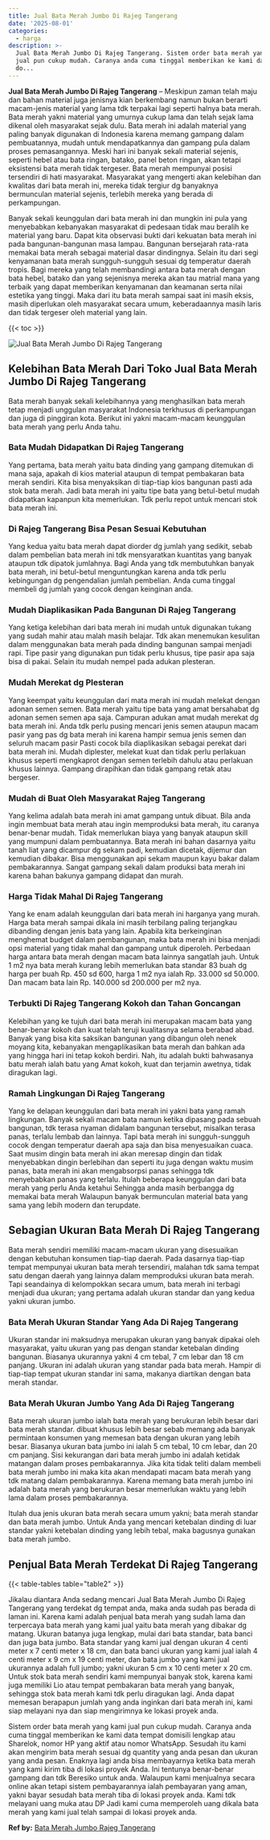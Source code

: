```yaml
---
title: Jual Bata Merah Jumbo Di Rajeg Tangerang
date: '2025-08-01'
categories:
  - harga
description: >-
  Jual Bata Merah Jumbo Di Rajeg Tangerang. Sistem order bata merah yang kami
  jual pun cukup mudah. Caranya anda cuma tinggal memberikan ke kami data tempat
  do...
---
```


**Jual Bata Merah Jumbo Di Rajeg Tangerang** – Meskipun zaman telah maju dan bahan material juga jenisnya kian berkembang namun bukan berarti macam-jenis material yang lama tdk terpakai lagi seperti halnya bata merah. Bata merah yakni material yang umurnya cukup lama dan telah sejak lama dikenal oleh masyarakat sejak dulu. Bata merah ini adalah material yang paling banyak digunakan di Indonesia karena memang gampang dalam pembuatannya, mudah untuk mendapatkannya dan gampang pula dalam proses pemasangannya. Meski hari ini banyak sekali material sejenis, seperti hebel atau bata ringan, batako, panel beton ringan, akan tetapi eksistensi bata merah tidak tergeser. Bata merah mempunyai posisi tersendiri di hati masyarakat. Masyarakat yang mengerti akan kelebihan dan kwalitas dari bata merah ini, mereka tidak tergiur dg banyaknya bermunculan material sejenis, terlebih mereka yang berada di perkampungan.

Banyak sekali keunggulan dari bata merah ini dan mungkin ini pula yang menyebabkan kebanyakan masyarakat di pedesaan tidak mau beralih ke material yang baru. Dapat kita observasi bukti dari kekuatan bata merah ini pada bangunan-bangunan masa lampau. Bangunan bersejarah rata-rata memakai bata merah sebagai material dasar dindingnya. Selain itu dari segi kenyamanan bata merah sungguh-sungguh sesuai dg temperatur daerah tropis. Bagi mereka yang telah membandingi antara bata merah dengan bata hebel, batako dan yang sejenisnya mereka akan tau matrial mana yang terbaik yang dapat memberikan kenyamanan dan keamanan serta nilai estetika yang tinggi. Maka dari itu bata merah sampai saat ini masih eksis, masih diperlukan oleh masyarakat secara umum, keberadaannya masih laris dan tidak tergeser oleh material yang lain.

{{< toc >}}

![Jual Bata Merah Jumbo Di Rajeg Tangerang](/images/jual-bata-merah-32.png)

## Kelebihan Bata Merah Dari Toko Jual Bata Merah Jumbo Di Rajeg Tangerang

Bata merah banyak sekali kelebihannya yang menghasilkan bata merah tetap menjadi unggulan masyarakat Indonesia terkhusus di perkampungan dan juga di pinggiran kota. Berikut ini yakni macam-macam keunggulan bata merah yang perlu Anda tahu.

### Bata Mudah Didapatkan Di Rajeg Tangerang

Yang pertama, bata merah yaitu bata dinding yang gampang ditemukan di mana saja, apakah di kios material ataupun di tempat pembakaran bata merah sendiri. Kita bisa menyaksikan di tiap-tiap kios bangunan pasti ada stok bata merah. Jadi bata merah ini yaitu tipe bata yang betul-betul mudah didapatkan kapanpun kita memerlukan. Tdk perlu repot untuk mencari stok bata merah ini.

### Di Rajeg Tangerang Bisa Pesan Sesuai Kebutuhan

Yang kedua yaitu bata merah dapat diorder dg jumlah yang sedikit, sebab dalam pembelian bata merah ini tdk mensyaratkan kuantitas yang banyak ataupun tdk dipatok jumlahnya. Bagi Anda yang tdk membutuhkan banyak bata merah, ini betul-betul menguntungkan karena anda tdk perlu kebingungan dg pengendalian jumlah pembelian. Anda cuma tinggal membeli dg jumlah yang cocok dengan keinginan anda.

### Mudah Diaplikasikan Pada Bangunan Di Rajeg Tangerang

Yang ketiga kelebihan dari bata merah ini mudah untuk digunakan tukang yang sudah mahir atau malah masih belajar. Tdk akan menemukan kesulitan dalam menggunakan bata merah pada dinding bangunan sampai menjadi rapi. Tipe pasir yang digunakan pun tidak perlu khusus, tipe pasir apa saja bisa di pakai. Selain itu mudah nempel pada adukan plesteran.

### Mudah Merekat dg Plesteran

Yang keempat yaitu keunggulan dari mata merah ini mudah melekat dengan adonan semen semen. Bata merah yaitu tipe bata yang amat bersahabat dg adonan semen semen apa saja. Campuran adukan amat mudah merekat dg bata merah ini. Anda tdk perlu pusing mencari jenis semen ataupun macam pasir yang pas dg bata merah ini karena hampir semua jenis semen dan seluruh macam pasir Pasti cocok bila diaplikasikan sebagai perekat dari bata merah ini. Mudah diplester, melekat kuat dan tidak perlu perlakuan khusus seperti mengkaprot dengan semen terlebih dahulu atau perlakuan khusus lainnya. Gampang dirapihkan dan tidak gampang retak atau bergeser.

### Mudah di Buat Oleh Masyarakat Rajeg Tangerang

Yang kelima adalah bata merah ini amat gampang untuk dibuat. Bila anda ingin membuat bata merah atau ingin memproduksi bata merah, itu caranya benar-benar mudah. Tidak memerlukan biaya yang banyak ataupun skill yang mumpuni dalam pembuatannya. Bata merah ini bahan dasarnya yaitu tanah liat yang dicampur dg sekam padi, kemudian dicetak, dijemur dan kemudian dibakar. Bisa menggunakan api sekam maupun kayu bakar dalam pembakarannya. Sangat gampang sekali dalam produksi bata merah ini karena bahan bakunya gampang didapat dan murah.

### Harga Tidak Mahal Di Rajeg Tangerang

Yang ke enam adalah keunggulan dari bata merah ini harganya yang murah. Harga bata merah sampai dikala ini masih terbilang paling terjangkau dibanding dengan jenis bata yang lain. Apabila kita berkeinginan menghemat budget dalam pembangunan, maka bata merah ini bisa menjadi opsi material yang tidak mahal dan gampang untuk diperoleh. Perbedaan harga antara bata merah dengan macam bata lainnya sangatlah jauh. Untuk 1 m2 nya bata merah kurang lebih memerlukan bata standar 83 buah dg harga per buah Rp. 450 sd 600, harga 1 m2 nya ialah Rp. 33.000 sd 50.000. Dan macam bata lain Rp. 140.000 sd 200.000 per m2 nya.

### Terbukti Di Rajeg Tangerang Kokoh dan Tahan Goncangan

Kelebihan yang ke tujuh dari bata merah ini merupakan macam bata yang benar-benar kokoh dan kuat telah teruji kualitasnya selama berabad abad. Banyak yang bisa kita saksikan bangunan yang dibangun oleh nenek moyang kita, kebanyakan mengaplikasikan bata merah dan bahkan ada yang hingga hari ini tetap kokoh berdiri. Nah, itu adalah bukti bahwasanya batu merah ialah batu yang Amat kokoh, kuat dan terjamin awetnya, tidak diragukan lagi.

### Ramah Lingkungan Di Rajeg Tangerang

Yang ke delapan keunggulan dari bata merah ini yakni bata yang ramah lingkungan. Banyak sekali macam bata namun ketika dipasang pada sebuah bangunan, tdk terasa nyaman didalam bangunan tersebut, misalkan terasa panas, terlalu lembab dan lainnya. Tapi bata merah ini sungguh-sungguh cocok dengan temperatur daerah apa saja dan bisa menyesuaikan cuaca. Saat musim dingin bata merah ini akan meresap dingin dan tidak menyebabkan dingin berlebihan dan seperti itu juga dengan waktu musim panas, bata merah ini akan mengabsorpsi panas sehingga tdk menyebabkan panas yang terlalu. Itulah beberapa keunggulan dari bata merah yang perlu Anda ketahui Sehingga anda masih berbangga dg memakai bata merah Walaupun banyak bermunculan material bata yang sama yang lebih modern dan terupdate.

## Sebagian Ukuran Bata Merah Di Rajeg Tangerang

Bata merah sendiri memiliki macam-macam ukuran yang disesuaikan dengan kebutuhan konsumen tiap-tiap daerah. Pada dasarnya tiap-tiap tempat mempunyai ukuran bata merah tersendiri, malahan tdk sama tempat satu dengan daerah yang lainnya dalam memproduksi ukuran bata merah. Tapi seandainya di kelompokkan secara umum, bata merah ini terbagi menjadi dua ukuran; yang pertama adalah ukuran standar dan yang kedua yakni ukuran jumbo.

### Bata Merah Ukuran Standar Yang Ada Di Rajeg Tangerang

Ukuran standar ini maksudnya merupakan ukuran yang banyak dipakai oleh masyarakat, yaitu ukuran yang pas dengan standar ketebalan dinding bangunan. Biasanya ukurannya yakni 4 cm tebal, 7 cm lebar dan 18 cm panjang. Ukuran ini adalah ukuran yang standar pada bata merah. Hampir di tiap-tiap tempat ukuran standar ini sama, makanya diartikan dengan bata merah standar.

### Bata Merah Ukuran Jumbo Yang Ada Di Rajeg Tangerang

Bata merah ukuran jumbo ialah bata merah yang berukuran lebih besar dari bata merah standar. dibuat khusus lebih besar sebab memang ada banyak permintaan konsumen yang memesan bata dengan ukuran yang lebih besar. Biasanya ukuran bata jumbo ini ialah 5 cm tebal, 10 cm lebar, dan 20 cm panjang. Sisi kekurangan dari bata merah jumbo ini adalah ketidak matangan dalam proses pembakarannya. Jika kita tidak teliti dalam membeli bata merah jumbo ini maka kita akan mendapati macam bata merah yang tdk matang dalam pembakarannya. Karena memang bata merah jumbo ini adalah bata merah yang berukuran besar memerlukan waktu yang lebih lama dalam proses pembakarannya.

Itulah dua jenis ukuran bata merah secara umum yakni; bata merah standar dan bata merah jumbo. Untuk Anda yang mencari ketebalan dinding di luar standar yakni ketebalan dinding yang lebih tebal, maka bagusnya gunakan bata merah jumbo.

## Penjual Bata Merah Terdekat Di Rajeg Tangerang

{{< table-tables table="table2" >}}

Jikalau diantara Anda sedang mencari Jual Bata Merah Jumbo Di Rajeg Tangerang yang terdekat dg tempat anda, maka anda sudah pas berada di laman ini. Karena kami adalah penjual bata merah yang sudah lama dan terpercaya bata merah yang kami jual yaitu bata merah yang dibakar dg matang. Ukuran batanya juga lengkap, mulai dari bata standar, bata banci dan juga bata jumbo. Bata standar yang kami jual dengan ukuran 4 centi meter x 7 centi meter x 18 cm, dan bata banci ukuran yang kami jual ialah 4 centi meter x 9 cm x 19 centi meter, dan bata jumbo yang kami jual ukurannya adalah full jumbo; yakni ukuran 5 cm x 10 centi meter x 20 cm. Untuk stok bata merah sendiri kami mempunyai banyak stok, karena kami juga memiliki Lio atau tempat pembakaran bata merah yang banyak, sehingga stok bata merah kami tdk perlu diragukan lagi. Anda dapat memesan berapapun jumlah yang anda inginkan dari bata merah ini, kami siap melayani nya dan siap mengirimnya ke lokasi proyek anda.

Sistem order bata merah yang kami jual pun cukup mudah. Caranya anda cuma tinggal memberikan ke kami data tempat domisili lengkap atau Sharelok, nomor HP yang aktif atau nomor WhatsApp. Sesudah itu kami akan mengirim bata merah sesuai dg quantity yang anda pesan dan ukuran yang anda pesan. Enaknya lagi anda bisa membayarnya ketika bata merah yang kami kirim tiba di lokasi proyek Anda. Ini tentunya benar-benar gampang dan tdk Beresiko untuk anda. Walaupun kami menjualnya secara online akan tetapi sistem pembayarannya ialah pembayaran yang aman, yakni bayar sesudah bata merah tiba di lokasi proyek anda. Kami tdk melayani uang muka atau DP Jadi kami cuma memperoleh uang dikala bata merah yang kami jual telah sampai di lokasi proyek anda.

**Ref by:** [Bata Merah Jumbo Rajeg Tangerang](https://id.wikipedia.org/wiki/Bata)
